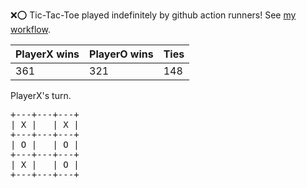 :x::o: Tic-Tac-Toe played indefinitely by github action runners! See [my workflow](.github/workflows/play.yaml).

|PlayerX wins|PlayerO wins|Ties|
|-|-|-|
|361|321|148|

PlayerX's turn.

<pre>
+---+---+---+
| X |   | X |
+---+---+---+
| O |   | O |
+---+---+---+
| X |   | O |
+---+---+---+
</pre>